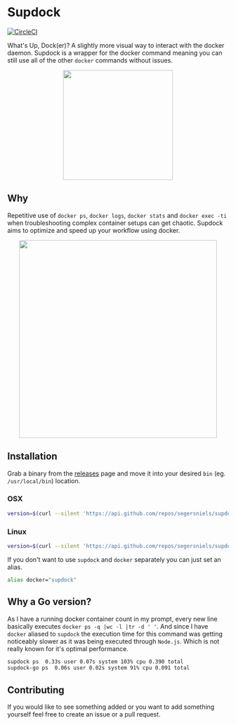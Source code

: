 # Supdock
[![CircleCI](https://circleci.com/gh/segersniels/supdock-go/tree/master.svg?style=shield)](https://circleci.com/gh/segersniels/supdock-go/tree/master)

What's Up, Dock(er)? A slightly more visual way to interact with the docker daemon. Supdock is a wrapper for the docker command meaning you can still use all of the other `docker` commands without issues.

<p align="center">
<img src="https://i.imgur.com/ATV0nP7.png" width="250">

## Why
Repetitive use of `docker ps`, `docker logs`, `docker stats` and `docker exec -ti` when troubleshooting  complex container setups can get chaotic. Supdock aims to optimize and speed up your workflow using docker.

<p align="center">
<img src="https://i.imgur.com/moY077k.gif" width="450">

## Installation
Grab a binary from the [releases](https://github.com/segersniels/supdock-go/releases) page and move it into your desired `bin` (eg. `/usr/local/bin`) location.

### OSX
```bash
version=$(curl --silent 'https://api.github.com/repos/segersniels/supdock-go/releases/latest' |grep tag_name |awk '{print $2}' |tr -d '\",v') ; curl -L "https://github.com/segersniels/supdock-go/releases/download/v${version}/supdock_${version}_darwin_amd64" > /usr/local/bin/supdock ; chmod +x /usr/local/bin/supdock
```

### Linux
```bash
version=$(curl --silent 'https://api.github.com/repos/segersniels/supdock-go/releases/latest' |grep tag_name |awk '{print $2}' |tr -d '\",v') ; curl -L "https://github.com/segersniels/supdock-go/releases/download/v${version}/supdock_${version}_linux_amd64" > /usr/local/bin/supdock ; chmod +x /usr/local/bin/supdock
```

If you don't want to use `supdock` and `docker` separately you can just set an alias.

```bash
alias docker="supdock"
```

## Why a Go version?
As I have a running docker container count in my prompt, every new line basically executes `docker ps -q |wc -l |tr -d ' '`. And since I have `docker` aliased to `supdock` the execution time for this command was getting noticeably slower as it was being executed through `Node.js`. Which is not really known for it's optimal performance.

```bash
supdock ps  0.33s user 0.07s system 103% cpu 0.390 total
supdock-go ps  0.06s user 0.02s system 91% cpu 0.091 total
```

## Contributing
If you would like to see something added or you want to add something yourself feel free to create an issue or a pull request.
